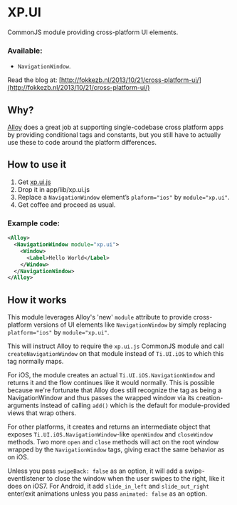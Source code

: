 # XP.UI
CommonJS module providing cross-platform UI elements.

### Available:
* `NavigationWindow`.

Read the blog at: [http://fokkezb.nl/2013/10/21/cross-platform-ui/](http://fokkezb.nl/2013/10/21/cross-platform-ui/)

## Why?
[Alloy](http://projects.appcelerator.com/alloy/docs/Alloy-bootstrap/index.html) does a great job at supporting single-codebase cross platform apps by providing conditional tags and constants, but you still have to actually use these to code around the platform differences.

## How to use it

1. Get [xp.ui.js](https://github.com/FokkeZB/UTiL/blob/master/xp.ui/xp.ui.js)
2. Drop it in app/lib/xp.ui.js
3. Replace a `NavigationWindow` element’s `plaform="ios"` by `module="xp.ui"`.
4. Get coffee and proceed as usual.

### Example code:

```xml
<Alloy>
  <NavigationWindow module="xp.ui">
    <Window>
      <Label>Hello World</Label>
    </Window>
  </NavigationWindow>
</Alloy>
```

## How it works
This module leverages Alloy's 'new' `module` attribute to provide cross-platform versions of UI elements like `NavigationWindow` by simply replacing `platform="ios"` by `module="xp.ui"`.

This will instruct Alloy to require the `xp.ui.js` CommonJS module and call `createNavigationWindow` on that module instead of `Ti.UI.iOS` to which this tag normally maps.

For iOS, the module creates an actual `Ti.UI.iOS.NavigationWindow` and returns it and the flow continues like it would normally. This is possible because we're fortunate that Alloy does still recognize the tag as being a NavigationWindow and thus passes the wrapped window via its creation-arguments instead of calling `add()` which is the default for module-provided views that wrap others.

For other platforms, it creates and returns an intermediate object that exposes `Ti.UI.iOS.NavigationWindow`-like `openWindow` and `closeWindow` methods. Two more `open` and `close` methods will act on the root window wrapped by the `NavigationWindow` tags, giving exact the same behavior as on iOS.

Unless you pass `swipeBack: false` as an option, it will add a swipe-eventlistener to close the window when the user swipes to the right, like it does on iOS7. For Android, it add `slide_in_left` and `slide_out_right` enter/exit animations unless you pass `animated: false` as an option.
